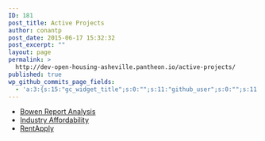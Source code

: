 ```yaml
---
ID: 181
post_title: Active Projects
author: conantp
post_date: 2015-06-17 15:32:32
post_excerpt: ""
layout: page
permalink: >
  http://dev-open-housing-asheville.pantheon.io/active-projects/
published: true
wp_github_commits_page_fields:
  - 'a:3:{s:15:"gc_widget_title";s:0:"";s:11:"github_user";s:0:"";s:11:"github_repo";s:0:"";}'
---
```

<ul>
	<li><a href="/bowen-report-analysis/">Bowen Report Analysis</a></li>
	<li><a href="/affordable-by-industry/">Industry Affordability</a></li>
	<li><a href="/rentapply/">RentApply</a></li>
</ul>
&nbsp;